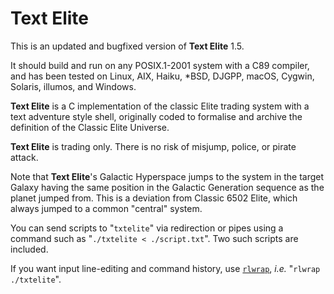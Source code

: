 # Text Elite

This is an updated and bugfixed version of **Text Elite** 1.5.

It should build and run on any POSIX.1-2001 system with a
C89 compiler, and has been tested on Linux, AIX, Haiku,
\*BSD, DJGPP, macOS, Cygwin, Solaris, illumos, and Windows.

**Text Elite** is a C implementation of the classic Elite
trading system with a text adventure style shell, originally
coded to formalise and archive the definition of the Classic
Elite Universe.

**Text Elite** is trading only. There is no risk of misjump,
police, or pirate attack.

Note that **Text Elite**'s Galactic Hyperspace jumps to the
system in the target Galaxy having the same position in the
Galactic Generation sequence as the planet jumped from.
This is a deviation from Classic 6502 Elite, which always
jumped to a common "central" system.

You can send scripts to "`txtelite`" via redirection or
pipes using a command such as "`./txtelite < ./script.txt`".
Two such scripts are included.

If you want input line-editing and command history, use
[`rlwrap`](https://github.com/hanslub42/rlwrap), *i.e.*
"`rlwrap ./txtelite`".
